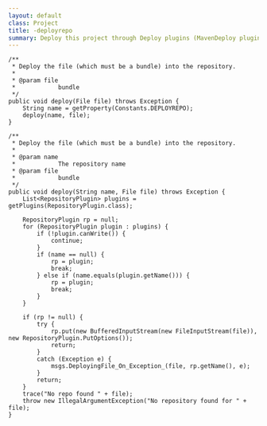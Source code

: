 ```yaml
---
layout: default
class: Project
title: -deployrepo 
summary: Deploy this project through Deploy plugins (MavenDeploy plugin). Needs work
---
```



	/**
	 * Deploy the file (which must be a bundle) into the repository.
	 *
	 * @param file
	 *            bundle
	 */
	public void deploy(File file) throws Exception {
		String name = getProperty(Constants.DEPLOYREPO);
		deploy(name, file);
	}

	/**
	 * Deploy the file (which must be a bundle) into the repository.
	 *
	 * @param name
	 *            The repository name
	 * @param file
	 *            bundle
	 */
	public void deploy(String name, File file) throws Exception {
		List<RepositoryPlugin> plugins = getPlugins(RepositoryPlugin.class);

		RepositoryPlugin rp = null;
		for (RepositoryPlugin plugin : plugins) {
			if (!plugin.canWrite()) {
				continue;
			}
			if (name == null) {
				rp = plugin;
				break;
			} else if (name.equals(plugin.getName())) {
				rp = plugin;
				break;
			}
		}

		if (rp != null) {
			try {
				rp.put(new BufferedInputStream(new FileInputStream(file)), new RepositoryPlugin.PutOptions());
				return;
			}
			catch (Exception e) {
				msgs.DeployingFile_On_Exception_(file, rp.getName(), e);
			}
			return;
		}
		trace("No repo found " + file);
		throw new IllegalArgumentException("No repository found for " + file);
	}
